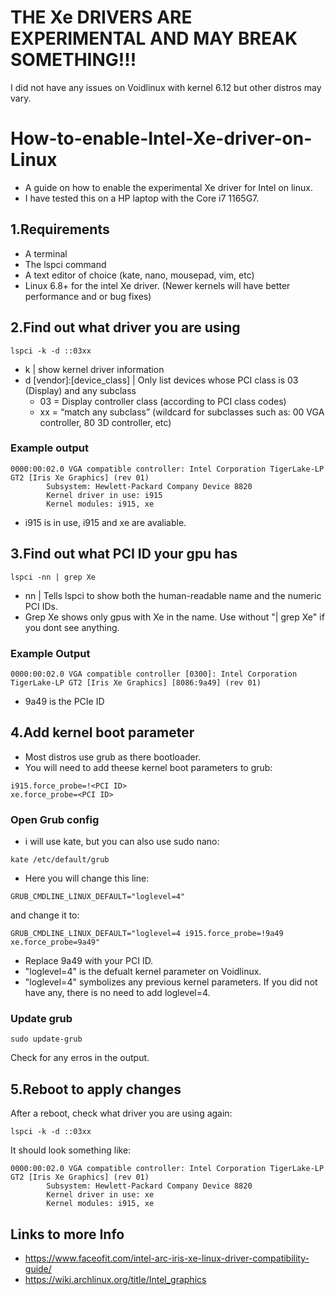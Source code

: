 # THE Xe DRIVERS ARE EXPERIMENTAL AND MAY BREAK SOMETHING!!!
I did not have any issues on Voidlinux with kernel 6.12 but other distros may vary. 
# How-to-enable-Intel-Xe-driver-on-Linux
- A guide on how to enable the experimental Xe driver for Intel on linux.
- I have tested this on a HP laptop with the Core i7 1165G7.
## 1.Requirements
- A terminal
- The lspci command
- A text editor of choice (kate, nano, mousepad, vim, etc)
- Linux 6.8+ for the intel Xe driver. (Newer kernels will have better performance and or bug fixes)

## 2.Find out what driver you are using
```
lspci -k -d ::03xx
```
- k | show kernel driver information
- d [vendor]:[device_class] | Only list devices whose PCI class is 03 (Display) and any subclass
  - 03 = Display controller class (according to PCI class codes)
  - xx = “match any subclass” (wildcard for subclasses such as: 00 VGA controller, 80 3D controller, etc)

### Example output
```
0000:00:02.0 VGA compatible controller: Intel Corporation TigerLake-LP GT2 [Iris Xe Graphics] (rev 01)
        Subsystem: Hewlett-Packard Company Device 8820
        Kernel driver in use: i915
        Kernel modules: i915, xe
```
- i915 is in use, i915 and xe are avaliable.

## 3.Find out what PCI ID your gpu has
```
lspci -nn | grep Xe
```
- nn | Tells lspci to show both the human-readable name and the numeric PCI IDs.
- Grep Xe shows only gpus with Xe in the name. Use without "| grep Xe" if you dont see anything.

### Example Output
```
0000:00:02.0 VGA compatible controller [0300]: Intel Corporation TigerLake-LP GT2 [Iris Xe Graphics] [8086:9a49] (rev 01)
```
- 9a49 is the PCIe ID
## 4.Add kernel boot parameter
- Most distros use grub as there bootloader.
- You will need to add theese kernel boot parameters to grub:
```
i915.force_probe=!<PCI ID>
xe.force_probe=<PCI ID>
```

### Open Grub config
- i will use kate, but you can also use sudo nano:
```
kate /etc/default/grub
```
- Here you will change this line:
```
GRUB_CMDLINE_LINUX_DEFAULT="loglevel=4"
```
and change it to:
```
GRUB_CMDLINE_LINUX_DEFAULT="loglevel=4 i915.force_probe=!9a49 xe.force_probe=9a49"
```
- Replace 9a49 with your PCI ID. 
- "loglevel=4" is the defualt kernel parameter on Voidlinux.
- "loglevel=4" symbolizes any previous kernel parameters. If you did not have any, there is no need to add loglevel=4.
### Update grub
```
sudo update-grub
```
Check for any erros in the output. 
## 5.Reboot to apply changes
After a reboot, check what driver you are using again:
```
lspci -k -d ::03xx
```
It should look something like:
```
0000:00:02.0 VGA compatible controller: Intel Corporation TigerLake-LP GT2 [Iris Xe Graphics] (rev 01)
        Subsystem: Hewlett-Packard Company Device 8820
        Kernel driver in use: xe
        Kernel modules: i915, xe
```
## Links to more Info
- https://www.faceofit.com/intel-arc-iris-xe-linux-driver-compatibility-guide/
- https://wiki.archlinux.org/title/Intel_graphics

